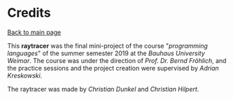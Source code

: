 
# Credits
[Back to main page](../README.md)

This **raytracer** was the final mini-project of the course "*programming languages*" of the summer semester 2019 at the *Bauhaus University Weimar*. The course was under the direction of *Prof. Dr. Bernd Fröhlich*, and the practice sessions and the project creation were supervised by *Adrian Kreskowski*. 

The raytracer was made by *Christian Dunkel* and *Christian Hilpert*.